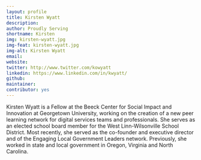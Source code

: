 ```yaml
---
layout: profile
title: Kirsten Wyatt
description: 
author: Proudly Serving
shortname: Kirsten
img: kirsten-wyatt.jpg
img-feat: kirsten-wyatt.jpg
img-alt: Kirsten Wyatt
email: 
website: 
twitter: http://www.twitter.com/kowyatt
linkedin: https://www.linkedin.com/in/kwyatt/
github: 
maintainer: 
contributor: yes
---
```


Kirsten Wyatt is a Fellow at the Beeck Center for Social Impact and Innovation at Georgetown University, working on the creation of a new peer learning network for digital services teams and professionals. She serves as an elected school board member for the West Linn-Wilsonville School District. Most recently, she served as the co-founder and executive director and of the Engaging Local Government Leaders network. Previously, she worked in state and local government in Oregon, Virginia and North Carolina.
